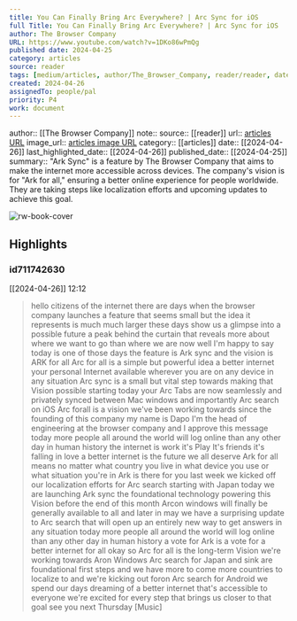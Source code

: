 ```yaml
---
title: You Can Finally Bring Arc Everywhere? | Arc Sync for iOS
full Title: You Can Finally Bring Arc Everywhere? | Arc Sync for iOS
author: The Browser Company
URL: https://www.youtube.com/watch?v=1DKo86wPmQg
published date: 2024-04-25
category: articles
source: reader
tags: [medium/articles, author/The_Browser_Company, reader/reader, date/2024-04-26, area/reader]
created: 2024-04-26
assignedTo: people/pal
priority: P4
work: document
---
```

author:: [[The Browser Company]]
note:: 
source:: [[reader]]
url:: [articles URL](https://www.youtube.com/watch?v=1DKo86wPmQg)
image_url:: [articles image URL](https://i.ytimg.com/vi/1DKo86wPmQg/maxresdefault.jpg)
category:: [[articles]]
date:: [[2024-04-26]]
last_highlighted_date:: [[2024-04-26]]
published_date:: [[2024-04-25]]
summary:: "Ark Sync" is a feature by The Browser Company that aims to make the internet more accessible across devices. The company's vision is for "Ark for all," ensuring a better online experience for people worldwide. They are taking steps like localization efforts and upcoming updates to achieve this goal.


![rw-book-cover](https://i.ytimg.com/vi/1DKo86wPmQg/maxresdefault.jpg)

## Highlights
### id711742630
[[2024-04-26]] 12:12
> hello citizens of the internet there are days when the browser company launches a feature that seems small but the idea it represents is much much larger these days show us a glimpse into a possible future a peak behind the curtain that reveals more about where we want to go than where we are now well I'm happy to say today is one of those days the feature is Ark sync and the vision is ARK for all Arc for all is a simple but powerful
> idea a better internet your personal Internet available wherever you are on any device in any situation Arc sync is a small but vital step towards making that Vision possible starting today your Arc Tabs are now seamlessly and privately synced between Mac windows and importantly Arc search on iOS Arc forall is a vision we've been working towards since the founding of this company my
> name is Dapo I'm the head of engineering at the browser company and I approve this message today more people all around the world will log online than any other day in human history the internet is work it's Play It's friends it's falling in love a better internet is the future we all deserve Ark for all means no matter what country you live in what device you use or what situation you're in Ark is there for you last week we kicked off
> our localization efforts for Arc search starting with Japan today we are launching Ark sync the foundational technology powering this Vision before the end of this month Arcon windows will finally be generally available to all and later in may we have a surprising update to Arc search that will open up an entirely new way to get answers in any situation today more people all around the world will log online than any other day in human history a vote for Ark is a vote for a better internet
> for all okay so Arc for all is the long-term Vision we're working towards Aron Windows Arc search for Japan and sink are foundational first steps and we have more to come more countries to localize to and we're kicking out foron Arc search for Android we spend our days dreaming of a better internet that's accessible to everyone we're excited for every step that brings us closer to that goal see you next Thursday
> [Music]


